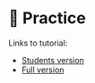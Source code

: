 # 🐍 Practice

Links to tutorial:

- [Students version](/10-Tutorials/4_classification_students/)
- [Full version](/10-Tutorials/4_classification/)
